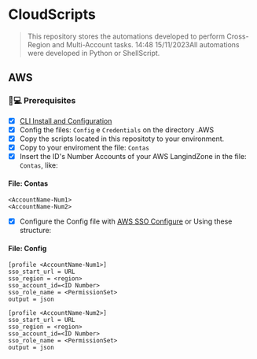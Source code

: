 # CloudScripts
> This repository stores the automations developed to perform Cross-Region and Multi-Account tasks. 
> 14:48 15/11/2023All automations were developed in Python or ShellScript.

## AWS
### 🚀💻 Prerequisites

- [x] [CLI Install and Configuration](https://aws.amazon.com/pt/cli/)
- [x] Config the files: `Config` e `Credentials` on the directory .AWS 
- [x] Copy the scripts located in this repositoty to your environment.
- [x] Copy to your enviroment the file: `Contas`
- [x] Insert the ID's Number Accounts of your AWS LangindZone in the file: `Contas`, like:

#### File: Contas
`<AccountName-Num1>`<br>
`<AccountName-Num2>`

- [x] Configure the Config file with [AWS SSO Configure](https://docs.aws.amazon.com/cli/latest/userguide/cli-configure-sso.html) or Using these structure:

#### File: Config
`[profile <AccountName-Num1>]`<br>
`sso_start_url = URL`<br>
`sso_region = <region>`<br>
`sso_account_id=<ID Number>`<br>
`sso_role_name = <PermissionSet>`<br>
`output = json`<br>

`[profile <AccountName-Num2>]`<br>
`sso_start_url = URL`<br>
`sso_region = <region>`<br>
`sso_account_id=<ID Number>`<br>
`sso_role_name = <PermissionSet>`<br>
`output = json`<br>